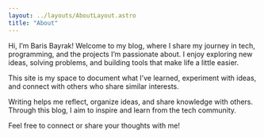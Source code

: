```yaml
---
layout: ../layouts/AboutLayout.astro
title: "About"
---
```


Hi, I’m Baris Bayrak! Welcome to my blog, where I share my journey in tech, programming, and the projects I’m passionate about. I enjoy exploring new ideas, solving problems, and building tools that make life a little easier.

This site is my space to document what I’ve learned, experiment with ideas, and connect with others who share similar interests.

Writing helps me reflect, organize ideas, and share knowledge with others. Through this blog, I aim to inspire and learn from the tech community.

Feel free to connect or share your thoughts with me!
